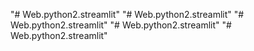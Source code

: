 "# Web.python2.streamlit" 
"# Web.python2.streamlit" 
"# Web.python2.streamlit" 
"# Web.python2.streamlit" 
"# Web.python2.streamlit" 

